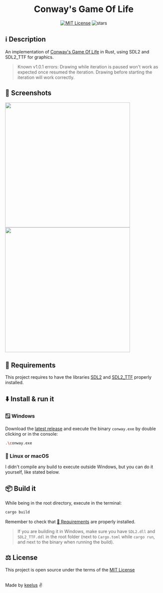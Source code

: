 <h1 align="center">Conway's Game Of Life</h1>

<p align="center">
  <a href="./LICENSE.md"><img src="https://img.shields.io/badge/⚖️ license-MIT-blue" alt="MIT License"></a>
  <img src="https://img.shields.io/github/stars/keelus/conway?color=red&logo=github" alt="stars">
</p>

## ℹ️ Description
An implementation of [Conway's Game Of Life](https://en.wikipedia.org/wiki/Conway%27s_Game_of_Life) in Rust, using SDL2 and SDL2_TTF for graphics.
> Known v1.0.1 errors: Drawing while iteration is paused won't work as expected once resumed the iteration. Drawing before starting the iteration will work correctly.

## 📸 Screenshots
<img src="https://github.com/keelus/conway/assets/86611436/c88c0809-c78d-414e-99b5-0f74a155561d" width=400 />
<img src="https://github.com/keelus/conway/assets/86611436/9b9eb294-543a-4984-93a8-b234430a3006" width=400 />

## 🔨 Requirements
This project requires to have the libraries [SDL2](https://github.com/libsdl-org/SDL) and [SDL2_TTF](https://github.com/libsdl-org/SDL_ttf) properly installed.
## ⬇️ Install & run it
### 🪟 Windows
Download the [latest release](https://github.com/keelus/conway/releases/latest) and execute the binary `conway.exe` by double clicking or in the console:
```bash
.\conway.exe
```
### 🐧 Linux or macOS
I didn't compile any build to execute outside Windows, but you can do it yourself, like stated below.
## 📦 Build it
While being in the root directory, execute in the terminal:
```bash
cargo build
```
Remember to check that [🔨 Requirements](#-requirements) are properly installed.
> If you are building it in Windows, make sure you have `SDL2.dll` and `SDL2_TTF.ddl` in the root folder (next to `Cargo.toml` while `cargo run`, and next to the binary when running the build).
## ⚖️ License
This project is open source under the terms of the [MIT License](./LICENSE)

<br />
Made by <a href="https://github.com/keelus">keelus</a> ✌️
